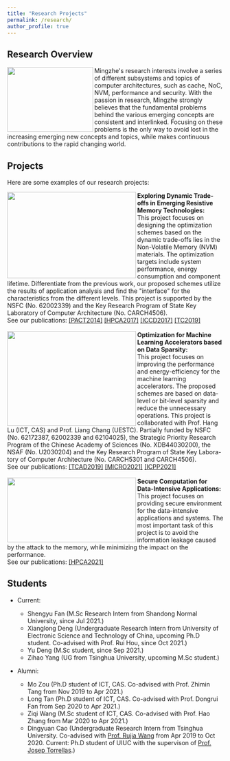 ```yaml
---
title: "Research Projects"
permalink: /research/
author_profile: true
---
```


## Research Overview

<div>
	<img src="https://mingzhe-zhang.github.io/images/fft.jpeg" width="200" height="150" align="left">
	<span>
		Mingzhe's research interests involve a series of different subsystems and topics of computer architectures, such as cache, NoC, NVM, performance and security. With the passion in research, Mingzhe strongly believes that the fundamental problems behind the various emerging concepts are consistent and interlinked. Focusing on these problems is the only way to avoid lost in the increasing emerging new concepts and topics, while makes continuous contributions to the rapid changing world.
	</span>
</div>


## Projects

Here are some examples of our research projects:<br>

<div>
	<img src="https://mingzhe-zhang.github.io/images/drift.jpg" width="300" height="200" align="left">
	<span>
		<b>Exploring Dynamic Trade-offs in Emerging Resistive Memory Technologies:</b><br>
			This project focuses on designing the optimization schemes based on the dynamic trade-offs lies in the Non-Volatile Memory (NVM) materials. The optimization targets include system performance, energy consumption and component lifetime. Differentiate from the previous work, our proposed schemes utilize the results of application analysis and find the "interface" for the characteristics from the different levels. This project is supported by the NSFC (No. 62002339) and the Key Research Program of State Key Laboratory of Computer Architecture (No. CARCH4506).
		<br>See our publications: 
		<a href="../publications/PACT2014">[PACT2014]</a>
		<a href="../publications/HPCA2017">[HPCA2017]</a>
		<a href="../publications/ICCD2017">[ICCD2017]</a>
		<a href="../publications/TC2019">[TC2019]</a>
	</span>
</div>
<br>
<div>
	<img src="https://mingzhe-zhang.github.io/images/bitlet.png" width="300" height="220" align="left">
	<span>
		<b>Optimization for Machine Learning Accelerators based on Data Sparsity:</b><br>
			This project focuses on improving the performance and energy-efficiency for the machine learning accelerators. The proposed schemes are based on data-level or bit-level sparsity and reduce the unnecessary operations. This project is collaborated with Prof. Hang Lu (ICT, CAS) and Prof. Liang Chang (UESTC). Partially funded by NSFC (No. 62172387, 62002339 and 62104025), the Strategic Priority Research Program of the Chinese Academy of Sciences (No. XDB44030200), the NSAF (No. U2030204) and the Key Research Program of State Key Labora- tory of Computer Architecture (No. CARCH5301 and CARCH4506).
			<br>See our publications:
			<a href="../publications/TCAD2019">[TCAD2019]</a>
			<a href="../publications/MICRO2021">[MICRO2021]</a>
			<a href="../publications/ICPP2021">[ICPP2021]</a>
	</span>
</div>
<br>
<div>
	<img src="https://mingzhe-zhang.github.io/images/string-oram.png" width="300" height="150" align="left">
	<span>
		<b>Secure Computation for Data-Intensive Applications:</b><br>
			This project focuses on providing secure environment for the data-intensive applications and systems. The most important task of this project is to avoid the information leakage caused by the attack to the memory, while minimizing the impact on the performance. 
			<br>See our publications:
			<a href="../publications/HPCA2021">[HPCA2021]</a>
	</span>
</div>


## Students

+ Current:
	- Shengyu Fan (M.Sc Research Intern from Shandong Normal University, since Jul 2021.)
	- Xianglong Deng (Undergraduate Research Intern from University of Electronic Science and Technology of China, upcoming Ph.D student. Co-advised with Prof. Rui Hou, since Oct 2021.)
	- Yu Deng (M.Sc student, since Sep 2021.)
	- Zihao Yang (UG from Tsinghua University, upcoming M.Sc student.)

+ Alumni:
	- Mo Zou (Ph.D student of ICT, CAS. Co-advised with Prof. Zhimin Tang from Nov 2019 to Apr 2021.)
	- Long Tan (Ph.D student of ICT, CAS. Co-advised with Prof. Dongrui Fan from Sep 2020 to Apr 2021.)
	- Ziqi Wang (M.Sc student of ICT, CAS. Co-advised with Prof. Hao Zhang from Mar 2020 to Apr 2021.)
	- Dingyuan Cao (Undergraduate Research Intern from Tsinghua University. Co-advised with [Prof. Rujia Wang](https://www.iit.edu/directory/people/rujia-wang) from Apr 2019 to Oct 2020. Current: Ph.D student of UIUC with the supervison of [Prof. Josep Torrellas](http://iacoma.cs.uiuc.edu/josep/torrellas.html).) 




